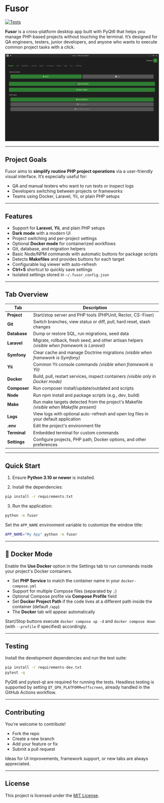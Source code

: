 # Fusor

[![Tests](https://github.com/vix-4800/Fusor/actions/workflows/tests.yml/badge.svg?branch=main)](https://github.com/vix-4800/Fusor/actions/workflows/tests.yml)

**Fusor** is a cross-platform desktop app built with PyQt6 that helps you manage PHP-based projects without touching the terminal. It’s designed for QA engineers, testers, junior developers, and anyone who wants to execute common project tasks with a click.

![Main window with tabs](docs/screenshot.png)

---

## Project Goals

Fusor aims to **simplify routine PHP project operations** via a user-friendly visual interface. It’s especially useful for:

-   QA and manual testers who want to run tests or inspect logs
-   Developers switching between projects or frameworks
-   Teams using Docker, Laravel, Yii, or plain PHP setups

---

## Features

-   Support for **Laravel**, **Yii**, and plain PHP setups
-   **Dark mode** with a modern UI
-   Project switching and per-project settings
-   Optional **Docker mode** for containerized workflows
-   Git, database, and migration helpers
-   Basic Node/NPM commands with automatic buttons for package scripts
-   Detects **Makefiles** and provides buttons for each target
-   Configurable log viewer with auto-refresh
-   **Ctrl+S** shortcut to quickly save settings
-   Isolated settings stored in `~/.fusor_config.json`

---

## Tab Overview

| Tab          | Description                                                                                    |
| ------------ | ---------------------------------------------------------------------------------------------- |
| **Project**  | Start/stop server and PHP tools (PHPUnit, Rector, CS-Fixer)                                    |
| **Git**      | Switch branches, view status or diff, pull, hard reset, stash changes                          |
| **Database** | Dump or restore SQL, run migrations, seed data                                                 |
| **Laravel**  | Migrate, rollback, fresh seed, and other artisan helpers _(visible when framework is Laravel)_ |
| **Symfony**  | Clear cache and manage Doctrine migrations _(visible when framework is Symfony)_               |
| **Yii**      | Common Yii console commands _(visible when framework is Yii)_                                  |
| **Docker**   | Build, pull, restart services, inspect containers _(visible only in Docker mode)_              |
| **Composer** | Run composer install/update/outdated and scripts                                                        |
| **Node**     | Run npm install and package scripts (e.g., dev, build)                                         |
| **Make**     | Run make targets detected from the project's Makefile _(visible when Makefile present)_        |
| **Logs**     | View logs with optional auto-refresh and open log files in your default application            |
| **.env**     | Edit the project's environment file                                                            |
| **Terminal** | Embedded terminal for custom commands                                                          |
| **Settings** | Configure projects, PHP path, Docker options, and other preferences                            |

---

## Quick Start

1. Ensure **Python 3.10 or newer** is installed.

2. Install the dependencies:

```bash
pip install -r requirements.txt
```

3. Run the application:

```bash
python -m fusor
```

Set the `APP_NAME` environment variable to customize the window title:

```bash
APP_NAME="My App" python -m fusor
```

---

## 🐳 Docker Mode

Enable the **Use Docker** option in the Settings tab to run commands inside your project's Docker containers.

-   Set **PHP Service** to match the container name in your `docker-compose.yml`
-   Support for multiple Compose files (separated by `;`)
-   Optional Compose profile via **Compose Profile** field
-   Set **Docker Project Path** if the code lives at a different path inside the container (default `/app`)
-   The **Docker** tab will appear automatically

Start/Stop buttons execute `docker compose up -d` and `docker compose down` (with `--profile` if specified) accordingly.

---

## Testing

Install the development dependencies and run the test suite:

```bash
pip install -r requirements-dev.txt
pytest -q
```

PyQt6 and pytest-qt are required for running the tests. Headless testing is supported by setting `QT_QPA_PLATFORM=offscreen`, already handled in the GitHub Actions workflow.

---

## Contributing

You're welcome to contribute!

-   Fork the repo
-   Create a new branch
-   Add your feature or fix
-   Submit a pull request

Ideas for UI improvements, framework support, or new tabs are always appreciated.

---

## License

This project is licensed under the [MIT License](LICENSE).
